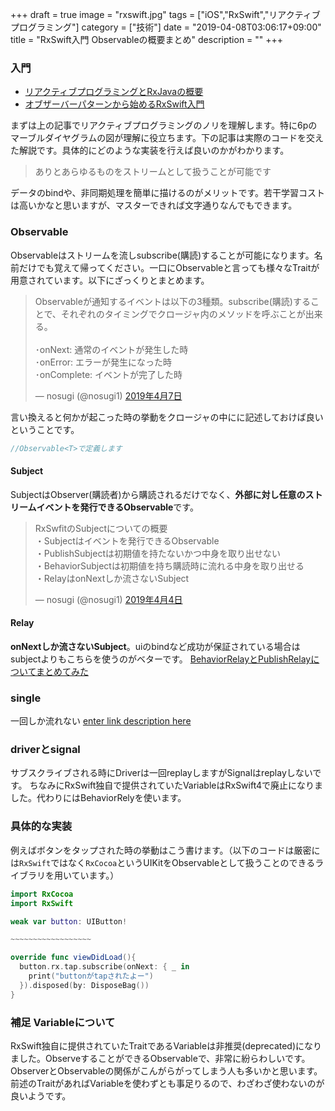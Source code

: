 +++
draft = true
image = "rxswift.jpg"
tags = ["iOS","RxSwift","リアクティブプログラミング"]
category = ["技術"]
date = "2019-04-08T03:06:17+09:00"
title = "RxSwift入門 Observableの概要まとめ"
description = ""
+++
### 入門
- [リアクティブプログラミングとRxJavaの概要](https://codezine.jp/article/detail/9570)
- [オブザーバーパターンから始めるRxSwift入門](https://qiita.com/k5n/items/17f845a75cce6b737d1e)

まずは上の記事でリアクティブプログラミングのノリを理解します。特に6pのマーブルダイヤグラムの図が理解に役立ちます。下の記事は実際のコードを交えた解説です。具体的にどのような実装を行えば良いのかがわかります。

> ありとあらゆるものをストリームとして扱うことが可能です

データのbindや、非同期処理を簡単に描けるのがメリットです。若干学習コストは高いかなと思いますが、マスターできれば文字通りなんでもできます。

### Observable
Observableはストリームを流しsubscribe(購読)することが可能になります。名前だけでも覚えて帰ってください。一口にObservableと言っても様々なTraitが用意されています。以下にざっくりとまとめます。
<blockquote class="twitter-tweet" data-lang="ja"><p lang="ja" dir="ltr">Observableが通知するイベントは以下の3種類。subscribe(購読)することで、それぞれのタイミングでクロージャ内のメソッドを呼ぶことが出来る。<br><br>･onNext: 通常のイベントが発生した時<br>･onError: エラーが発生になった時<br>･onComplete: イベントが完了した時</p>&mdash; nosugi (@nosugi1) <a href="https://twitter.com/nosugi1/status/1114825476126662656?ref_src=twsrc%5Etfw">2019年4月7日</a></blockquote>
<script async src="https://platform.twitter.com/widgets.js" charset="utf-8"></script>


言い換えると何かが起こった時の挙動をクロージャの中にに記述しておけば良いということです。
```swift
//Observable<T>で定義します

```

#### Subject
SubjectはObserver(購読者)から購読されるだけでなく、**外部に対し任意のストリームイベントを発行できるObservable**です。
<blockquote class="twitter-tweet" data-lang="ja"><p lang="ja" dir="ltr">RxSwfitのSubjectについての概要<br>・Subjectはイベントを発行できるObservable<br>・PublishSubjectは初期値を持たないかつ中身を取り出せない<br>・BehaviorSubjectは初期値を持ち購読時に流れる中身を取り出せる<br>・RelayはonNextしか流さないSubject</p>&mdash; nosugi (@nosugi1) <a href="https://twitter.com/nosugi1/status/1113862312119525376?ref_src=twsrc%5Etfw">2019年4月4日</a></blockquote>
<script async src="https://platform.twitter.com/widgets.js" charset="utf-8"></script>

#### Relay
**onNextしか流さないSubject**。uiのbindなど成功が保証されている場合はsubjectよりもこちらを使うのがベターです。
[BehaviorRelayとPublishRelayについてまとめてみた](https://egg-is-world.com/2018/08/11/rxswift-behaviorrelay-publishrelay/)

### single
一回しか流れない
[enter link description here](https://qiita.com/monoqlo/items/7bcec98432389b3b8909)

### driverとsignal
サブスクライブされる時にDriverは一回replayしますがSignalはreplayしないです。
ちなみにRxSwift独自で提供されていたVariableはRxSwift4で廃止になりました。代わりにはBehaviorRelyを使います。

### 具体的な実装
例えばボタンをタップされた時の挙動はこう書けます。（以下のコードは厳密には`RxSwift`ではなく`RxCocoa`というUIKitをObservableとして扱うことのできるライブラリを用いています。）

```swift
import RxCocoa
import RxSwift

weak var button: UIButton!

~~~~~~~~~~~~~~~~~~

override func viewDidLoad(){
  button.rx.tap.subscribe(onNext: { _ in
    print("buttonがtapされたよー")  
  }).disposed(by: DisposeBag())
}
```

### 補足 Variableについて
RxSwift独自に提供されていたTraitであるVariableは非推奨(deprecated)になりました。ObserveすることができるObservableで、非常に紛らわしいです。ObserverとObservableの関係がこんがらがってしまう人も多いかと思います。 前述のTraitがあればVariableを使わずとも事足りるので、わざわざ使わないのが良いようです。
